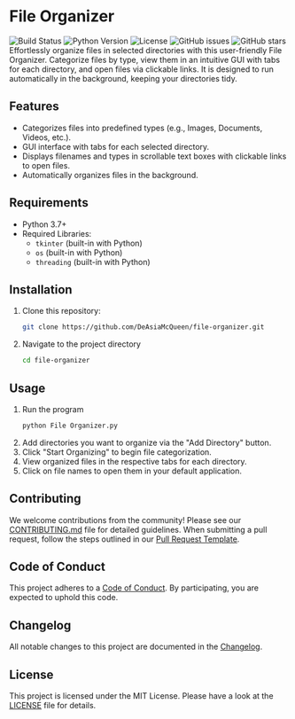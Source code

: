 # File Organizer
![Build Status](https://github.com/DeAsiaMcQueen/file-organizer/actions/workflows/build.yml/badge.svg)
![Python Version](https://img.shields.io/badge/python-3.7%2B-blue)
![License](https://img.shields.io/github/license/DeAsiaMcQueen/file-organizer)
![GitHub issues](https://img.shields.io/github/issues/DeAsiaMcQueen/file-organizer)
![GitHub stars](https://img.shields.io/github/stars/DeAsiaMcQueen/file-organizer?style=social)
Effortlessly organize files in selected directories with this user-friendly File Organizer. Categorize files by type, view them in an intuitive GUI with tabs for each directory, and open files via clickable links. It is designed to run automatically in the background, keeping your directories tidy.
## Features
- Categorizes files into predefined types (e.g., Images, Documents, Videos, etc.).
- GUI interface with tabs for each selected directory.
- Displays filenames and types in scrollable text boxes with clickable links to open files.
- Automatically organizes files in the background.
## Requirements
- Python 3.7+
- Required Libraries:
  - `tkinter` (built-in with Python)
  - `os` (built-in with Python)
  - `threading` (built-in with Python)
## Installation
1. Clone this repository:
   ```bash
   git clone https://github.com/DeAsiaMcQueen/file-organizer.git
2. Navigate to the project directory
   ```bash
   cd file-organizer
## Usage
1. Run the program
   ```bash
   python File Organizer.py
2. Add directories you want to organize via the "Add Directory" button.
3. Click "Start Organizing" to begin file categorization.
4. View organized files in the respective tabs for each directory.
5. Click on file names to open them in your default application.
## Contributing
We welcome contributions from the community! Please see our [CONTRIBUTING.md](CONTRIBUTING.md) file for detailed guidelines.
When submitting a pull request, follow the steps outlined in our [Pull Request Template](.github/PULL_REQUEST_TEMPLATE.md).
## Code of Conduct
This project adheres to a [Code of Conduct](CODE_OF_CONDUCT.md). By participating, you are expected to uphold this code.
## Changelog
All notable changes to this project are documented in the [Changelog](CHANGELOG.md).
## License
This project is licensed under the MIT License. Please have a look at the [LICENSE](LICENSE) file for details.
